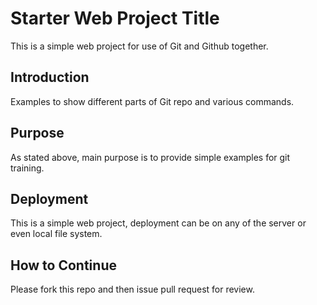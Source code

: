 # Starter Web Project Title

This is a simple web project for use of Git and Github together.

## Introduction

Examples to show different parts of Git repo and various commands.

## Purpose

As stated above, main purpose is to provide simple examples for git training.

## Deployment

This is a simple web project, deployment can be on any of the server or even local file system.

## How to Continue

Please fork this repo and then issue pull request for review.
